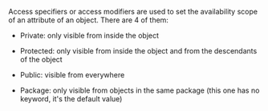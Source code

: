 Access specifiers or access modifiers are used to set the availability
scope of an attribute of an object. There are 4 of them:

-   Private: only visible from inside the object

-   Protected: only visible from inside the object and from the
descendants of the object

-   Public: visible from everywhere

-   Package: only visible from objects in the same package (this one has
no keyword, it's the default value)